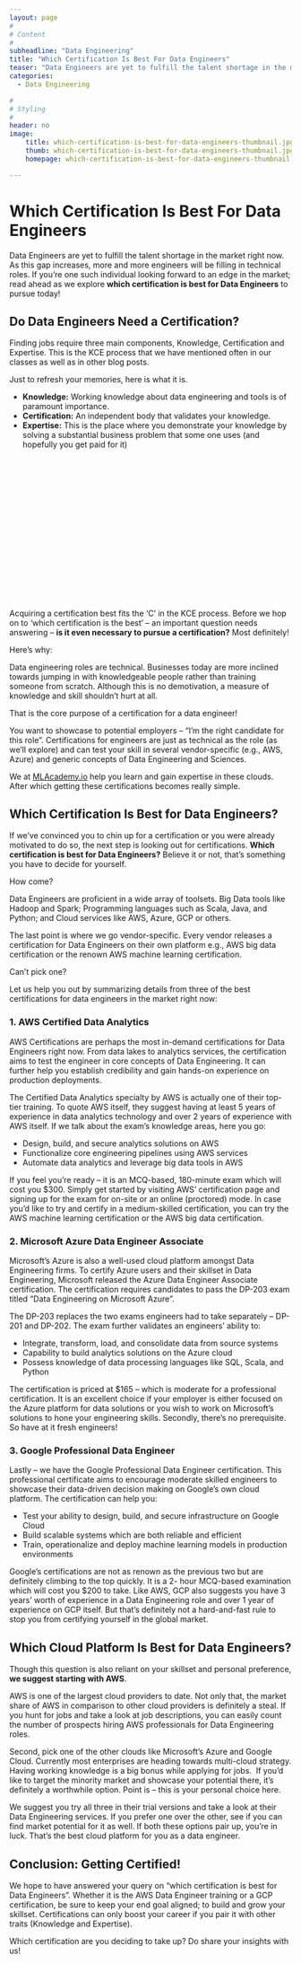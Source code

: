 ```yaml
---
layout: page
#
# Content
#
subheadline: "Data Engineering"
title: "Which Certification Is Best For Data Engineers"
teaser: "Data Engineers are yet to fulfill the talent shortage in the market right now. As this gap increases, more and more engineers will be filling in technical roles. If you’re one such individual looking forward to an edge in the market; read ahead as we explore **which certification is best for Data Engineers** to pursue today!**Do Data Engineers Need a Certification?**------"
categories:
  - Data Engineering

#
# Styling
#
header: no
image:
    title: which-certification-is-best-for-data-engineers-thumbnail.jpg
    thumb: which-certification-is-best-for-data-engineers-thumbnail.jpg
    homepage: which-certification-is-best-for-data-engineers-thumbnail.jpg

---
```


# Which Certification Is Best For Data Engineers

Data Engineers are yet to fulfill the talent shortage in the market right now. As this gap increases, more and more engineers will be filling in technical roles. If you’re one such individual looking forward to an edge in the market; read ahead as we explore **which certification is best for Data Engineers** to pursue today!


**Do Data Engineers Need a Certification?**
-------------------------------------------


Finding jobs require three main components, Knowledge, Certification and Expertise. This is the KCE process that we have mentioned often in our classes as well as in other blog posts. 


Just to refresh your memories, here is what it is.


* **Knowledge:** Working knowledge about data engineering and tools is of paramount importance.
* **Certification:** An independent body that validates your knowledge.
* **Expertise:** This is the place where you demonstrate your knowledge by solving a substantial business problem that some one uses (and hopefully you get paid for it)


![](data:image/svg+xml,%3Csvg%20xmlns='http://www.w3.org/2000/svg'%20viewBox='0%200%201024%20547'%3E%3C/svg%3E)
Acquiring a certification best fits the ‘C’ in the KCE process. Before we hop on to ‘which certification is the best’ – an important question needs answering – **is it even necessary to pursue a certification?** Most definitely!


Here’s why:


Data engineering roles are technical. Businesses today are more inclined towards jumping in with knowledgeable people rather than training someone from scratch. Although this is no demotivation, a measure of knowledge and skill shouldn’t hurt at all.


That is the core purpose of a certification for a data engineer!


You want to showcase to potential employers – “I’m the right candidate for this role”. Certifications for engineers are just as technical as the role (as we’ll explore) and can test your skill in several vendor-specific (e.g., AWS, Azure) and generic concepts of Data Engineering and Sciences.


We at [MLAcademy.io](https://mlacademy.io) help you learn and gain expertise in these clouds. After which getting these certifications becomes really simple.


**Which Certification Is Best for Data Engineers?**
---------------------------------------------------


If we’ve convinced you to chin up for a certification or you were already motivated to do so, the next step is looking out for certifications. **Which certification is best for Data Engineers?** Believe it or not, that’s something you have to decide for yourself. 


How come? 


Data Engineers are proficient in a wide array of toolsets. Big Data tools like Hadoop and Spark; Programming languages such as Scala, Java, and Python; and Cloud services like AWS, Azure, GCP or others. 


The last point is where we go vendor-specific. Every vendor releases a certification for Data Engineers on their own platform e.g., AWS big data certification or the renown AWS machine learning certification.


Can’t pick one?


Let us help you out by summarizing details from three of the best certifications for data engineers in the market right now:


### 1. **AWS Certified Data Analytics**


AWS Certifications are perhaps the most in-demand certifications for Data Engineers right now. From data lakes to analytics services, the certification aims to test the engineer in core concepts of Data Engineering. It can further help you establish credibility and gain hands-on experience on production deployments.


The Certified Data Analytics specialty by AWS is actually one of their top-tier training. To quote AWS itself, they suggest having at least 5 years of experience in data analytics technology and over 2 years of experience with AWS itself. If we talk about the exam’s knowledge areas, here you go:


* Design, build, and secure analytics solutions on AWS
* Functionalize core engineering pipelines using AWS services
* Automate data analytics and leverage big data tools in AWS


If you feel you’re ready – it is an MCQ-based, 180-minute exam which will cost you $300. Simply get started by visiting AWS’ certification page and signing up for the exam for on-site or an online (proctored) mode. In case you’d like to try and certify in a medium-skilled certification, you can try the AWS machine learning certification or the AWS big data certification.


### 2. Microsoft Azure Data Engineer Associate


Microsoft’s Azure is also a well-used cloud platform amongst Data Engineering firms. To certify Azure users and their skillset in Data Engineering, Microsoft released the Azure Data Engineer Associate certification. The certification requires candidates to pass the DP-203 exam titled “Data Engineering on Microsoft Azure”.


The DP-203 replaces the two exams engineers had to take separately – DP-201 and DP-202. The exam further validates an engineers’ ability to:


* Integrate, transform, load, and consolidate data from source systems
* Capability to build analytics solutions on the Azure cloud
* Possess knowledge of data processing languages like SQL, Scala, and Python


The certification is priced at $165 – which is moderate for a professional certification. It is an excellent choice if your employer is either focused on the Azure platform for data solutions or you wish to work on Microsoft’s solutions to hone your engineering skills. Secondly, there’s no prerequisite. So have at it fresh engineers!


### 3. Google Professional Data Engineer


Lastly – we have the Google Professional Data Engineer certification. This professional certificate aims to encourage moderate skilled engineers to showcase their data-driven decision making on Google’s own cloud platform. The certification can help you:


* Test your ability to design, build, and secure infrastructure on Google Cloud
* Build scalable systems which are both reliable and efficient
* Train, operationalize and deploy machine learning models in production environments


Google’s certifications are not as renown as the previous two but are definitely climbing to the top quickly. It is a 2- hour MCQ-based examination which will cost you $200 to take. Like AWS, GCP also suggests you have 3 years’ worth of experience in a Data Engineering role and over 1 year of experience on GCP itself. But that’s definitely not a hard-and-fast rule to stop you from certifying yourself in the global market.


**Which Cloud Platform Is Best for Data Engineers?**
----------------------------------------------------


Though this question is also reliant on your skillset and personal preference, **we suggest starting with AWS**. 


AWS is one of the largest cloud providers to date. Not only that, the market share of AWS in comparison to other cloud providers is definitely a steal. If you hunt for jobs and take a look at job descriptions, you can easily count the number of prospects hiring AWS professionals for Data Engineering roles.


Second, pick one of the other clouds like Microsoft’s Azure and Google Cloud. Currently most enterprises are heading towards multi-cloud strategy. Having working knowledge is a big bonus while applying for jobs.  If you’d like to target the minority market and showcase your potential there, it’s definitely a worthwhile option. Point is – this is your personal choice here.


We suggest you try all three in their trial versions and take a look at their Data Engineering services. If you prefer one over the other, see if you can find market potential for it as well. If both these options pair up, you’re in luck. That’s the best cloud platform for you as a data engineer.


**Conclusion: Getting Certified!**
----------------------------------


We hope to have answered your query on “which certification is best for Data Engineers”. Whether it is the AWS Data Engineer training or a GCP certification, be sure to keep your end goal aligned; to build and grow your skillset. Certifications can only boost your career if you pair it with other traits (Knowledge and Expertise).


Which certification are you deciding to take up? Do share your insights with us!


